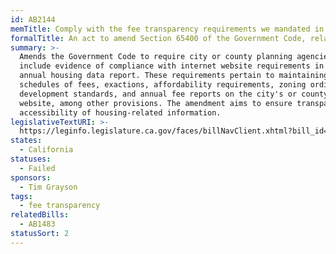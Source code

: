```yaml
---
id: AB2144
memTitle: Comply with the fee transparency requirements we mandated in 2019
formalTitle: An act to amend Section 65400 of the Government Code, relating to housing.
summary: >-
  Amends the Government Code to require city or county planning agencies to
  include evidence of compliance with internet website requirements in their
  annual housing data report. These requirements pertain to maintaining current
  schedules of fees, exactions, affordability requirements, zoning ordinances,
  development standards, and annual fee reports on the city's or county's
  website, among other provisions. The amendment aims to ensure transparency and
  accessibility of housing-related information.
legislativeTextURI: >-
  https://leginfo.legislature.ca.gov/faces/billNavClient.xhtml?bill_id=202320240AB2144
states:
  - California
statuses:
  - Failed
sponsors:
  - Tim Grayson
tags:
  - fee transparency
relatedBills:
  - AB1483
statusSort: 2
---
```

